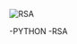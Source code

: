 ![RSA](https://github.com/user-attachments/assets/7ea291f5-2a18-47b7-90a4-6c88a0d4f107)

-PYTHON
-RSA
